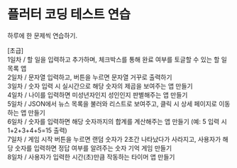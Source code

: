 # 플러터 코딩 테스트 연습

하루에 한 문제씩 연습하기.

[초급]  
1일차 / 할 일을 입력하고 추가하며, 체크박스를 통해 완료 여부를 토글할 수 있는 할 일 목록 앱  
2일차 / 문자열 입력하고, 버튼을 누르면 문자열 거꾸로 출력하기  
3일차 / 숫자 입력 시 실시간으로 해당 숫자의 제곱을 보여주는 앱 만들기  
4일차 / 나이를 입력하면 미성년자인지 성인인지 판별해주는 앱 만들기  
5일차 / JSON에서 뉴스 목록을 불러와 리스트로 보여주고, 클릭 시 상세 페이지로 이동하는 앱 만들기  
6일차 / 숫자를 입력하면 해당 숫자까지의 합계를 계산해주는 앱 만들기 (예: 5 입력 시 1+2+3+4+5=15 출력)  
7일차 / 게임 시작 버튼을 누르면 랜덤 숫자가 2초간 나타났다가 사라지고, 사용자가 해당 숫자를 입력하면 정답 여부를 알려주는 숫자 기억 게임 만들기  
8일차 / 사용자가 입력한 시간(초)만큼 작동하는 타이머 앱 만들기